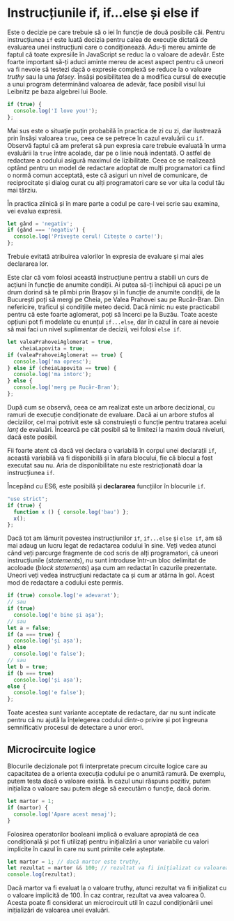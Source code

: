 # Instrucțiunile if, if...else și else if

Este o decizie pe care trebuie să o iei în funcție de două posibile căi. Pentru instrucțiunea `if` este luată decizia pentru calea de execuție dictată de evaluarea unei instrucțiuni care o condiționează. Adu-ți mereu aminte de faptul că toate expresiile în JavaScript se reduc la o valoare de adevăr. Este foarte important să-ți aduci aminte mereu de acest aspect pentru că uneori va fi nevoie să testezi dacă o expresie complexă se reduce la o valoare *truthy* sau la una *falsey*. Însăși posibilitatea de a modifica cursul de execuție a unui program determinând valoarea de adevăr, face posibil visul lui Leibnitz pe baza algebrei lui Boole.

```javascript
if (true) {
  console.log('I love you!');
};
```

Mai sus este o situație puțin probabilă în practica de zi cu zi, dar ilustrează prin însăși valoarea `true`, ceea ce se petrece în cazul evaluării cu `if`. Observă faptul că am preferat să pun expresia care trebuie evaluată în urma evaluării la `true` între acolade, dar pe o linie nouă indentată. O astfel de redactare a codului asigură maximul de lizibilitate. Ceea ce se realizează optând pentru un model de redactare adoptat de mulți programatori ca fiind o normă comun acceptată, este că asiguri un nivel de comunicare, de reciprocitate și dialog curat cu alți programatori care se vor uita la codul tău mai târziu.

În practica zilnică și în mare parte a codul pe care-l vei scrie sau examina, vei evalua expresii.

```javascript
let gând = 'negativ';
if (gând === 'negativ') {
  console.log('Privește cerul! Citește o carte!');
};
```

Trebuie evitată atribuirea valorilor în expresia de evaluare și mai ales declararea lor.

Este clar că vom folosi această instrucțiune pentru a stabili un curs de acțiuni în funcție de anumite condiții. Ai putea să-ți închipui că apuci pe un drum dorind să te plimbi prin Brașov și în funcție de anumite condiții, de la București poți să mergi pe Cheia, pe Valea Prahovei sau pe Rucăr-Bran. Din nefericire, traficul și condițiile meteo decid. Dacă nimic nu este practicabil pentru că este foarte aglomerat, poți să încerci pe la Buzău. Toate aceste opțiuni pot fi modelate cu enunțul `if...else`, dar în cazul în care ai nevoie să mai faci un nivel suplimentar de decizii, vei folosi `else if`.

```javascript
let valeaPrahoveiAglomerat = true,
    cheiaLapovita = true;
if (valeaPrahoveiAglomerat == true) {
  console.log('ma opresc');
} else if (cheiaLapovita == true) {
  console.log('ma intorc');
} else {
  console.log('merg pe Rucăr-Bran');
};
```

După cum se observă, ceea ce am realizat este un arbore decizional, cu ramuri de execuție condiționate de evaluare. Dacă ai un arbore stufos al deciziilor, cel mai potrivit este să construiești o funcție pentru tratarea acelui *lanț* de evaluări. Încearcă pe cât posibil să te limitezi la maxim două niveluri, dacă este posibil.

Fii foarte atent că dacă vei declara o variabilă în corpul unei declarații `if`, această variabilă va fi disponibilă și în afara blocului, fie că blocul a fost executat sau nu. Aria de disponibilitate nu este restricționată doar la instrucțiunea `if`.

Începând cu ES6, este posibilă și **declararea** funcțiilor în blocurile `if`.

```javascript
"use strict";
if (true) {
  function x () { console.log('bau') };
  x();
};
```

Dacă tot am lămurit povestea instrucțiunilor `if`, `if...else` și `else if`, am să mai adaug un lucru legat de redactarea codului în sine. Veți vedea atunci când veți parcurge fragmente de cod scris de alți programatori, că uneori instrucțiunile (*statements*), nu sunt introduse într-un bloc delimitat de acoloade (*block statements*) așa cum am redactat în cazurile prezentate. Uneori veți vedea instrucțiuni redactate ca și cum ar atârna în gol. Acest mod de redactare a codului este permis.

```javascript
if (true) console.log('e adevarat');
// sau
if (true)
  console.log('e bine și așa');
// sau
let a = false;
if (a === true) {
  console.log('și așa');
} else
  console.log('e false');
// sau
let b = true;
if (b === true)
  console.log('și așa');
else {
  console.log('e false');
};
```

Toate acestea sunt variante acceptate de redactare, dar nu sunt indicate pentru că nu ajută la înțelegerea codului dintr-o privire și pot îngreuna semnificativ procesul de detectare a unor erori.

## Microcircuite logice

Blocurile decizionale pot fi interpretate precum circuite logice care au capacitatea de a orienta execuția codului pe o anumită ramură. De exemplu, putem testa dacă o valoare există. În cazul unui răspuns pozitiv, putem inițializa o valoare sau putem alege să executăm o funcție, dacă dorim.

```javascript
let martor = 1;
if (martor) {
  console.log('Apare acest mesaj');
}
```

Folosirea operatorilor booleani implică o evaluare apropiată de cea condițională și pot fi utilizați pentru inițializări a unor variabile cu valori implicite în cazul în care nu sunt primite cele așteptate.

```javascript
let martor = 1; // dacă martor este truthy,
let rezultat = martor && 100; // rezultat va fi inițializat cu valoarea implicită
console.log(rezultat);
```

Dacă martor va fi evaluat la o valoare truthy, atunci rezultat va fi inițializat cu o valoare implicită de 100. În caz contrar, rezultat va avea valoarea 0. Acesta poate fi considerat un microcircuit util în cazul condiționării unei inițializări de valoarea unei evaluări.
